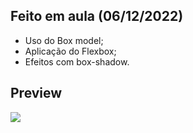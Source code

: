 <h2>Feito em aula (06/12/2022)</h2>

- Uso do Box model;
- Aplicação do Flexbox;
- Efeitos com box-shadow.

<h2>Preview</h2>
<img src="https://github.com/thiagoManfredi/Portal_Tech/tree/main/04)%20HTML-CSS/ProzSite_(css-main)/img/Preview.png">


